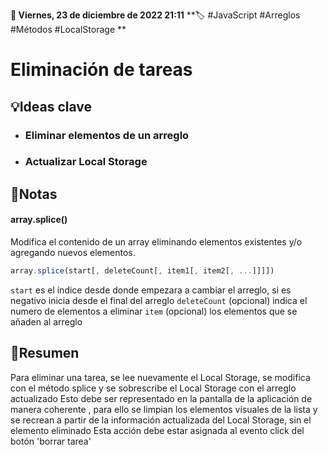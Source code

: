 **📅 Viernes, 23 de diciembre de 2022 21:11**
**🏷️ #JavaScript #Arreglos #Métodos #LocalStorage **
# Eliminación de tareas
## 💡Ideas clave
- ### Eliminar elementos de un arreglo
- ### Actualizar Local Storage  
## 📓Notas
#### array.splice()
Modifica el contenido de un array eliminando elementos existentes y/o agregando nuevos elementos.
```JavaScript
array.splice(start[, deleteCount[, item1[, item2[, ...]]]])
```
`start` es el índice desde donde empezara a cambiar el arreglo, si es negativo inicia desde el final del arreglo
`deleteCount` (opcional) indica el numero de elementos a eliminar
`item` (opcional) los elementos que se añaden al arreglo

## 📝Resumen
Para eliminar una tarea, se lee nuevamente el Local Storage, se modifica con el método splice y se sobrescribe el Local Storage con el arreglo actualizado
Esto debe ser representado en la pantalla de la aplicación de manera coherente , para ello se limpian los elementos visuales de la lista y se recrean a partir de la información actualizada del Local Storage, sin el elemento eliminado
Esta acción debe estar asignada al evento click del botón 'borrar tarea'